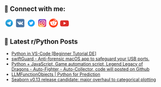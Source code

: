 ## 🔎 Connect with me:
[<img src="https://github.com/bullbesh/bullbesh/blob/main/images/Telegram.png" width="32" height="32" />](https://t.me/bullbesh)
[<img src="https://github.com/bullbesh/bullbesh/blob/main/images/VK.png" width="32" height="32" />](https://vk.com/bullbesh)
[<img src="https://github.com/bullbesh/bullbesh/blob/main/images/Twitter.png" width="32" height="32" />](https://twitter.com/bullbesh1)
[<img src="https://github.com/bullbesh/bullbesh/blob/main/images/Instagram.png" width="32" height="32" />](https://www.instagram.com/bullbesh)
[<img src="https://github.com/bullbesh/bullbesh/blob/main/images/Reddit.png" width="32" height="32" />](https://www.reddit.com/user/bullbesh)
[<img src="https://github.com/bullbesh/bullbesh/blob/main/images/YouTube.png" width="32" height="32" />](https://www.youtube.com/channel/UCtfjRs6uzgq5mfm8S06WTcg)

## 📕 Latest r/Python Posts
<!-- BLOG-POST-LIST:START -->
- [Python in VS-Code [Beginner Tutorial DE]](https://www.reddit.com/r/Python/comments/16svsn0/python_in_vscode_beginner_tutorial_de/)
- [swiftGuard - Anti-forensic macOS app to safeguard your USB ports.](https://www.reddit.com/r/Python/comments/16sui60/swiftguard_antiforensic_macos_app_to_safeguard/)
- [Python + JavaScript, Game automation script, Legend Legacy of Dragons - Auto-Fighter - Auto-Collector, code will posted on Github](https://www.reddit.com/r/Python/comments/16st1k3/python_javascript_game_automation_script_legend/)
- [LLMFunctionObjects | Python for Prediction](https://www.reddit.com/r/Python/comments/16ssrmd/llmfunctionobjects_python_for_prediction/)
- [Seaborn v0.13 release candidate: major overhaul to categorical plotting](https://www.reddit.com/r/Python/comments/16ss4iy/seaborn_v013_release_candidate_major_overhaul_to/)
<!-- BLOG-POST-LIST:END -->
